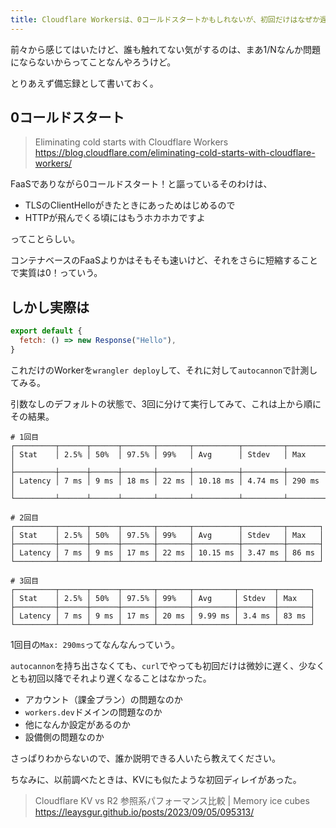 ```yaml
---
title: Cloudflare Workersは、0コールドスタートかもしれないが、初回だけはなぜか遅い
---
```


前々から感じてはいたけど、誰も触れてない気がするのは、まあ1/Nなんか問題にならないからってことなんやろうけど。

とりあえず備忘録として書いておく。

## 0コールドスタート

> Eliminating cold starts with Cloudflare Workers
> https://blog.cloudflare.com/eliminating-cold-starts-with-cloudflare-workers/

FaaSでありながら0コールドスタート！と謳っているそのわけは、

- TLSのClientHelloがきたときにあっためはじめるので
- HTTPが飛んでくる頃にはもうホカホカですよ

ってことらしい。

コンテナベースのFaaSよりかはそもそも速いけど、それをさらに短縮することで実質は0！っていう。

## しかし実際は

```js
export default {
  fetch: () => new Response("Hello"),
}
```

これだけのWorkerを`wrangler deploy`して、それに対して`autocannon`で計測してみる。

引数なしのデフォルトの状態で、3回に分けて実行してみて、これは上から順にその結果。

```
# 1回目
┌─────────┬──────┬──────┬───────┬───────┬──────────┬─────────┬────────┐
│ Stat    │ 2.5% │ 50%  │ 97.5% │ 99%   │ Avg      │ Stdev   │ Max    │
├─────────┼──────┼──────┼───────┼───────┼──────────┼─────────┼────────┤
│ Latency │ 7 ms │ 9 ms │ 18 ms │ 22 ms │ 10.18 ms │ 4.74 ms │ 290 ms │
└─────────┴──────┴──────┴───────┴───────┴──────────┴─────────┴────────┘

# 2回目
┌─────────┬──────┬──────┬───────┬───────┬──────────┬─────────┬───────┐
│ Stat    │ 2.5% │ 50%  │ 97.5% │ 99%   │ Avg      │ Stdev   │ Max   │
├─────────┼──────┼──────┼───────┼───────┼──────────┼─────────┼───────┤
│ Latency │ 7 ms │ 9 ms │ 17 ms │ 22 ms │ 10.15 ms │ 3.47 ms │ 86 ms │
└─────────┴──────┴──────┴───────┴───────┴──────────┴─────────┴───────┘

# 3回目
┌─────────┬──────┬──────┬───────┬───────┬─────────┬────────┬───────┐
│ Stat    │ 2.5% │ 50%  │ 97.5% │ 99%   │ Avg     │ Stdev  │ Max   │
├─────────┼──────┼──────┼───────┼───────┼─────────┼────────┼───────┤
│ Latency │ 7 ms │ 9 ms │ 17 ms │ 20 ms │ 9.99 ms │ 3.4 ms │ 83 ms │
└─────────┴──────┴──────┴───────┴───────┴─────────┴────────┴───────┘
```

1回目の`Max: 290ms`ってなんなんっていう。

`autocannon`を持ち出さなくても、`curl`でやっても初回だけは微妙に遅く、少なくとも初回以降でそれより遅くなることはなかった。

- アカウント（課金プラン）の問題なのか
- `workers.dev`ドメインの問題なのか
- 他になんか設定があるのか
- 設備側の問題なのか

さっぱりわからないので、誰か説明できる人いたら教えてください。

ちなみに、以前調べたときは、KVにも似たような初回ディレイがあった。

> Cloudflare KV vs R2 参照系パフォーマンス比較 | Memory ice cubes
> https://leaysgur.github.io/posts/2023/09/05/095313/
